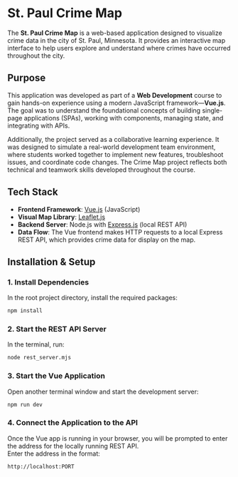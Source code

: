 # St. Paul Crime Map

The **St. Paul Crime Map** is a web-based application designed to visualize crime data in the city of St. Paul, Minnesota. It provides an interactive map interface to help users explore and understand where crimes have occurred throughout the city.

## Purpose

This application was developed as part of a **Web Development** course to gain hands-on experience using a modern JavaScript framework—**Vue.js**. The goal was to understand the foundational concepts of building single-page applications (SPAs), working with components, managing state, and integrating with APIs.

Additionally, the project served as a collaborative learning experience. It was designed to simulate a real-world development team environment, where students worked together to implement new features, troubleshoot issues, and coordinate code changes. The Crime Map project reflects both technical and teamwork skills developed throughout the course.


## Tech Stack

- **Frontend Framework**: [Vue.js](https://vuejs.org/) (JavaScript)
- **Visual Map Library**: [Leaflet.js](https://leafletjs.com/)
- **Backend Server**: Node.js with [Express.js](https://expressjs.com/) (local REST API)
- **Data Flow**: The Vue frontend makes HTTP requests to a local Express REST API, which provides crime data for display on the map.

## Installation & Setup

### 1. Install Dependencies

In the root project directory, install the required packages:

```bash
npm install
```

### 2. Start the REST API Server

In the terminal, run:

```bash
node rest_server.mjs
```

### 3. Start the Vue Application

Open another terminal window and start the development server:

```bash
npm run dev
```

### 4. Connect the Application to the API

Once the Vue app is running in your browser, you will be prompted to enter the address for the locally running REST API.    
Enter the address in the format:

```
http://localhost:PORT
```
